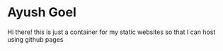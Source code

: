 # Ayush Goel

Hi there! this is just a container for my static websites so that I can host using github pages
